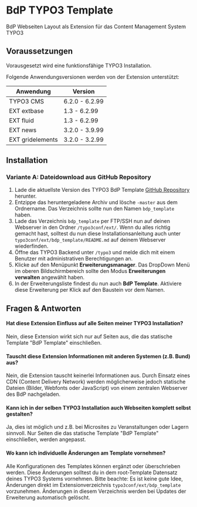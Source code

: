 # BdP TYPO3 Template

BdP Webseiten Layout als Extension für das Content Management System TYPO3

## Voraussetzungen

Vorausgesetzt wird eine funktionsfähige TYPO3 Installation.

Folgende Anwendungsversionen werden von der Extension unterstützt:

| Anwendung        | Version        |
| ---------------- | -------------- |
| TYPO3 CMS        | 6.2.0 - 6.2.99 |
| EXT extbase      | 1.3 - 6.2.99   |
| EXT fluid        | 1.3 - 6.2.99   |
| EXT news         | 3.2.0 - 3.9.99 |
| EXT gridelements | 3.2.0 - 3.2.99 |

## Installation
### Variante A: Dateidownload aus GitHub Repository
1. Lade die aktuellste Version des TYPO3 BdP Template [GitHub Repository](https://github.com/pfadfinden/bdp_template/archive/master.zip) herunter.
2. Entzippe das heruntergeladene Archiv und lösche `-master` aus dem Ordnername. Das Verzeichnis sollte nun den Namen `bdp_template` haben.
3. Lade das Verzeichnis `bdp_template` per FTP/SSH nun auf deinen Webserver in den Ordner `/typo3conf/ext/`. Wenn du alles richtig gemacht hast, solltest du nun diese Installationsanleitung auch unter `typo3conf/ext/bdp_template/README.md` auf deinem Webserver wiederfinden.
4. Öffne das TYPO3 Backend unter `/typo3` und melde dich mit einem Benutzer mit administrativen Berechtigungen an.
5. Klicke auf den Menüpunkt **Erweiterungsmanager**. Das DropDown Menü im oberen Bildschirmbereich sollte den Modus **Erweiterungen verwalten** angewählt haben.
6. In der Erweiterungsliste findest du nun auch **BdP Template**. Aktiviere diese Erweiterung per Klick auf den Baustein vor dem Namen.


## Fragen & Antworten

#### Hat diese Extension Einfluss auf alle Seiten meiner TYPO3 Installation?
Nein, diese Extension wirkt sich nur auf Seiten aus, die das statische Template "BdP Template" einschließen.

#### Tauscht diese Extension Informationen mit anderen Systemen (z.B. Bund) aus?
Nein, die Extension tauscht keinerlei Informationen aus. Durch Einsatz eines CDN (Content Delivery Network) werden möglicherweise jedoch statische Dateien (Bilder, Webfonts oder JavaScript) von einem zentralen Webserver des BdP nachgeladen.

#### Kann ich in der selben TYPO3 Installation auch Webseiten komplett selbst gestalten?
Ja, dies ist möglich und z.B. bei Microsites zu Veranstaltungen oder Lagern sinnvoll. Nur Seiten die das statische Template "BdP Template" einschließen, werden angepasst.

#### Wo kann ich individuelle Änderungen am Template vornehmen?
Alle Konfigurationen des Templates können ergänzt oder überschrieben werden. Diese Änderungen solltest du in dem root-Template Datensatz deines TYPO3 Systems vornehmen. Bitte beachte: Es ist keine gute Idee, Änderungen direkt im Extensionverzeichnis `typo3conf/ext/bdp_template` vorzunehmen. Änderungen in diesem Verzeichnis werden bei Updates der Erweiterung automatisch gelöscht.
